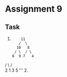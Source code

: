 # Assignment 9
## Task
1. ```
       11
      /  \
     10   8
    / \  / \
   6  9 7   4
  / \ / \
 2  1 3 5 
 '''
 2. 
 
